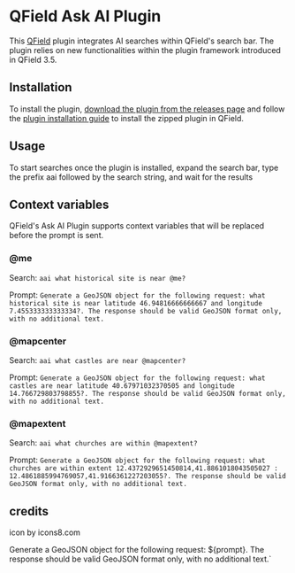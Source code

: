 # QField Ask AI Plugin

This [QField](https://qfield.org) plugin integrates AI searches within QField's search bar. 
The plugin relies on new functionalities within the plugin framework introduced in QField 3.5.

## Installation

To install the plugin, [download the plugin from the releases page](../../releases/latest/download/qfield-ask-ai.zip)
and follow the [plugin installation guide](https://docs.qfield.org/how-to/plugins/#application-plugins) to install
the zipped plugin in QField.

## Usage

To start searches once the plugin is installed, expand the search bar, type
the prefix aai followed by the search string, and wait for the results

## Context variables
QField's Ask AI Plugin supports context variables that will be replaced before the prompt is sent.

### @me
Search: `aai what historical site is near @me?`

Prompt: `Generate a GeoJSON object for the following request: what historical site is near latitude 46.94816666666667 and longitude 7.455333333333334?. The response should be valid GeoJSON format only, with no additional text.`

### @mapcenter
Search: `aai what castles are near @mapcenter?`

Prompt: `Generate a GeoJSON object for the following request: what castles are near latitude 40.67971032370505 and longitude 14.766729803798855?. The response should be valid GeoJSON format only, with no additional text.`

### @mapextent
Search: `aai what churches are within @mapextent?`

Prompt: `Generate a GeoJSON object for the following request: what churches are within extent 12.4372929651450814,41.8861018043505027 : 12.4861885994769057,41.9166361227203055?. The response should be valid GeoJSON format only, with no additional text.`


## credits
icon by icons8.com


Generate a GeoJSON object for the following request: ${prompt}.
The response should be valid GeoJSON format only, with no additional text.`